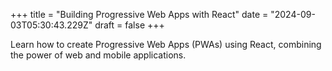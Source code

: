+++
title = "Building Progressive Web Apps with React"
date = "2024-09-03T05:30:43.229Z"
draft = false
+++

  Learn how to create Progressive Web Apps (PWAs) using React, combining the power of web and mobile applications.
        